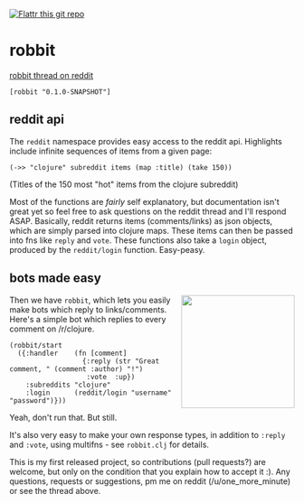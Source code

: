 [![Flattr this git repo](http://api.flattr.com/button/flattr-badge-large.png)](https://flattr.com/submit/auto?user_id=one_more_minute&url=https://github.com/one-more-minute/robbit&title=robbit&language=&tags=github&category=software)

# robbit

[robbit thread on reddit](http://www.reddit.com/r/Clojure/comments/z0o6u/robbit_reddit_apibots_in_clojure/)

    [robbit "0.1.0-SNAPSHOT"]

## reddit api

The `reddit` namespace provides easy access to the reddit api. Highlights include infinite sequences of items from a given page:

    (->> "clojure" subreddit items (map :title) (take 150))

(Titles of the 150 most "hot" items from the clojure subreddit)

Most of the functions are *fairly* self explanatory, but documentation isn't great yet so feel free to ask questions on the reddit thread and I'll respond ASAP. Basically, reddit returns items (comments/links) as json objects, which are simply parsed into clojure maps. These items can then be passed into fns like `reply` and `vote`. These functions also take a `login` object, produced by the `reddit/login` function. Easy-peasy.

## bots made easy

<img src="http://i.imgur.com/l5K9A.jpg" width="200" align="right" margin="10" />

Then we have `robbit`, which lets you easily make bots which reply to links/comments. Here's a simple bot which replies to every comment on /r/clojure.

    (robbit/start
      ({:handler    (fn [comment]
                      {:reply (str "Great comment, " (comment :author) "!")
                       :vote  :up})
        :subreddits "clojure"
        :login      (reddit/login "username" "password")}))

Yeah, don't run that. But still.

It's also very easy to make your own response types, in addition to `:reply` and `:vote`, using multifns - see `robbit.clj` for details.

This is my first released project, so contributions (pull requests?) are welcome, but only on the condition that you explain how to accept it :). Any questions, requests or suggestions, pm me on reddit (/u/one_more_minute) or see the thread above.
